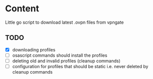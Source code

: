 # Content
Little go script to download latest .ovpn files from vpngate

## TODO
- [x] downloading profiles
- [ ] osascript commands should install the profiles
- [ ] deleting old and invalid profiles (cleanup commands)
- [ ] configuration for profiles that should be static i.e. never deleted by cleanup commands
